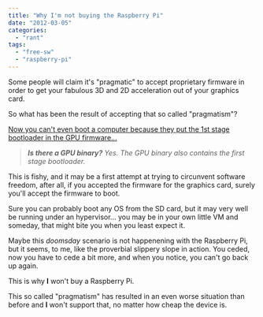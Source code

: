```yaml
---
title: "Why I'm not buying the Raspberry Pi"
date: "2012-03-05"
categories: 
  - "rant"
tags: 
  - "free-sw"
  - "raspberry-pi"
---
```


Some people will claim it's "pragmatic" to accept proprietary firmware in order to get your fabulous 3D and 2D acceleration out of your graphics card.

So what has been the result of accepting that so called "pragmatism"?

[Now you can't even boot a computer because they put the 1st stage bootloader in the GPU firmware...](http://www.raspberrypi.org/faqs)

> _**Is there a GPU binary?**_ _Yes. The GPU binary also contains the first stage bootloader._

This is fishy, and it may be a first attempt at trying to circunvent software freedom, after all, if you accepted the firmware for the graphics card, surely you'll accept the firmware to boot.

Sure you can probably boot any OS from the SD card, but it may very well be running under an hypervisor... you may be in your own little VM and someday, that might bite you when you least expect it.

Maybe this _doomsday_ scenario is not happenening with the Raspberry Pi, but it seems, to me, like the proverbial slippery slope in action. You ceded, now you have to cede a bit more, and when you notice, you can't go back up again.

This is why **I** won't buy a Raspberry Pi.

This so called "pragmatism" has resulted in an even worse situation than before and **I** won't support that, no matter how cheap the device is.
